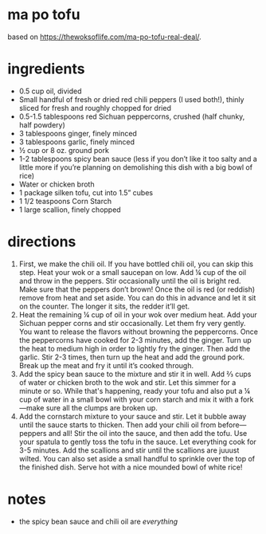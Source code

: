 # ma po tofu
based on https://thewoksoflife.com/ma-po-tofu-real-deal/.

# ingredients
- 0.5 cup oil, divided
- Small handful of fresh or dried red chili peppers (I used both!), thinly sliced for fresh and roughly chopped for dried
- 0.5-1.5 tablespoons red Sichuan peppercorns, crushed (half chunky, half powdery)
- 3 tablespoons ginger, finely minced
- 3 tablespoons garlic, finely minced
- ½ cup or 8 oz. ground pork
- 1-2 tablespoons spicy bean sauce (less if you don’t like it too salty and a little more if you’re planning on demolishing this dish with a big bowl of rice)
- Water or chicken broth
- 1 package silken tofu, cut into 1.5” cubes
- 1 1/2 teaspoons Corn Starch
- 1 large scallion, finely chopped

# directions
1. First, we make the chili oil. If you have bottled chili oil, you can skip this step. Heat your wok or a small saucepan on low. Add ¼ cup of the oil and throw in the peppers. Stir occasionally until the oil is bright red. Make sure that the peppers don’t brown! Once the oil is red (or reddish) remove from heat and set aside. You can do this in advance and let it sit on the counter. The longer it sits, the redder it’ll get.
1. Heat the remaining ¼ cup of oil in your wok over medium heat. Add your Sichuan pepper corns and stir occasionally. Let them fry very gently. You want to release the flavors without browning the peppercorns. Once the peppercorns have cooked for 2-3 minutes, add the ginger. Turn up the heat to medium high in order to lightly fry the ginger. Then add the garlic. Stir 2-3 times, then turn up the heat and add the ground pork. Break up the meat and fry it until it’s cooked through.
1. Add the spicy bean sauce to the mixture and stir it in well. Add ⅔ cups of water or chicken broth to the wok and stir. Let this simmer for a minute or so. While that's happening, ready your tofu and also put a ¼ cup of water in a small bowl with your corn starch and mix it with a fork—make sure all the clumps are broken up.
1. Add the cornstarch mixture to your sauce and stir. Let it bubble away until the sauce starts to thicken. Then add your chili oil from before—peppers and all! Stir the oil into the sauce, and then add the tofu. Use your spatula to gently toss the tofu in the sauce. Let everything cook for 3-5 minutes. Add the scallions and stir until the scallions are juuust wilted. You can also set aside a small handful to sprinkle over the top of the finished dish. Serve hot with a nice mounded bowl of white rice!

# notes
- the spicy bean sauce and chili oil are *everything*
